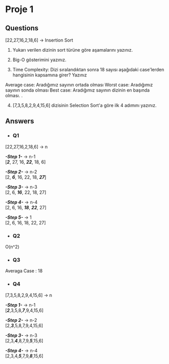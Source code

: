 # Proje 1

## Questions
[22,27,16,2,18,6] -> Insertion Sort

1. Yukarı verilen dizinin sort türüne göre aşamalarını yazınız.

2. Big-O gösterimini yazınız.

3. Time Complexity: Dizi sıralandıktan sonra 18 sayısı aşağıdaki case'lerden hangisinin kapsamına girer? Yazınız

Average case: Aradığımız sayının ortada olması
Worst case: Aradığımız sayının sonda olması
Best case: Aradığımız sayının dizinin en başında olması.
.



4. [7,3,5,8,2,9,4,15,6] dizisinin Selection Sort'a göre ilk 4 adımını yazınız.

## Answers

- ### Q1

[22,27,16,2,18,6] -> n      

***-Step 1-*** -> n-1       
[***2***, 27, 16, ***22***, 18, 6]     

***-Step 2-*** -> n-2      
[2, ***6***, 16, 22, 18, ***27***]       

***-Step 3-*** -> n-3          
[2, 6, ***16***, 22, 18, 27]       

***-Step 4-*** -> n-4       
[2, 6, 16, ***18***, ***22***, 27]          

***-Step 5-*** -> 1       
[2, 6, 16, 18, 22, 27]             


- ### Q2
O(n^2)

- ### Q3      
Averaga Case : 18

- ### Q4      
[7,3,5,8,2,9,4,15,6] -> n      

***-Step 1-*** -> n-1     
[***2***,3,5,8,***7***,9,4,15,6]      

***-Step 2-*** -> n-2     
[2,***3***,5,8,7,9,4,15,6]     

***-Step 3-*** -> n-3     
[2,3,***4***,8,7,9,***5***,15,6]      

***-Step 4-*** -> n-4     
[2,3,4,***5***,7,9,***8***,15,6]      

